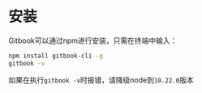 # 安装
Gitbook可以通过npm进行安装，只需在终端中输入：
```bash
npm install gitbook-cli -g
gitbook -v
```
如果在执行`gitbook -v`时报错，请降级node到`10.22.0`版本
